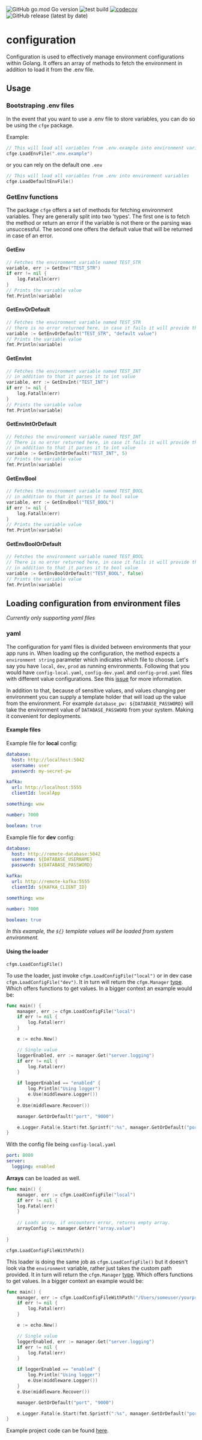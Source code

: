 ![GitHub go.mod Go version](https://img.shields.io/github/go-mod/go-version/pavleprica/configuration)
![test build](https://github.com/pavleprica/configuration/actions/workflows/test.yml/badge.svg)
[![codecov](https://codecov.io/gh/go-nag/configuration/branch/master/graph/badge.svg?token=C2YYJG5U3C)](https://codecov.io/gh/go-nag/configuration)
![GitHub release (latest by date)](https://img.shields.io/github/v/release/pavleprica/configuration)


# configuration
Configuration is used to effectively manage environment configurations within Golang. It offers an array of methods to fetch the environment in addition to load it from the .env file.

## Usage



### Bootstraping .env files

In the event that you want to use a .env file to store variables, you can do so be using the `cfge` package.


Example:
```go
// This will load all variables from .env.example into environment variables 
cfge.LoadEnvFile(".env.example")
```
or you can rely on the default one `.env`
```go
// This will load all variables from .env into environment variables
cfge.LoadDefaultEnvFile()
```

### GetEnv functions

The package `cfge` offers a set of methods for fetching environment variables. They are 
generally split into two 'types'. The first one is to fetch the method or return an error if the variable
is not there or the parsing was unsuccessful. The second one offers the default value that will be returned
in case of an error.

#### GetEnv

```go
// Fetches the environment variable named TEST_STR
variable, err := GetEnv("TEST_STR")
if err != nil {
	log.Fatalln(err)
}
// Prints the variable value
fmt.Println(variable)
```

#### GetEnvOrDefault

```go
// Fetches the environment variable named TEST_STR
// there is no error returned here, in case it fails it will provide the default value
variable := GetEnvOrDefault("TEST_STR", "default value")
// Prints the variable value
fmt.Println(variable)
```

#### GetEnvInt

```go
// Fetches the environment variable named TEST_INT
// in addition to that it parses it to int value
variable, err := GetEnvInt("TEST_INT")
if err != nil {
	log.Fatalln(err)
}
// Prints the variable value
fmt.Println(variable)
```

#### GetEnvIntOrDefault

```go
// Fetches the environment variable named TEST_INT
// There is no error returned here, in case it fails it will provide the default value
// in addition to that it parses it to int value
variable := GetEnvIntOrDefault("TEST_INT", 5)
// Prints the variable value
fmt.Println(variable)
```

#### GetEnvBool

```go
// Fetches the environment variable named TEST_BOOL
// in addition to that it parses it to bool value
variable, err := GetEnvBool("TEST_BOOL")
if err != nil {
	log.Fatalln(err)
}
// Prints the variable value
fmt.Println(variable)
```

#### GetEnvBoolOrDefault

```go
// Fetches the environment variable named TEST_BOOL
// There is no error returned here, in case it fails it will provide the default value
// in addition to that it parses it to bool value
variable := GetEnvBoolOrDefault("TEST_BOOL", false)
// Prints the variable value
fmt.Println(variable)
```

## Loading configuration from environment files

_Currently only supporting yaml files_

### yaml

The configuration for yaml files is divided between environments that your app runs in. 
When loading up the configuration, the method expects a `environment string` parameter which
indicates which file to choose. Let's say you have `local`, `dev`, `prod` as running environments.
Following that you would have `config-local.yaml`, `config-dev.yaml` and `config-prod.yaml` files with
different value configurations. See this [issue](https://github.com/go-nag/configuration/issues/1) for more information.

In addition to that, because of sensitive values, and values changing per environment you can supply a template holder
that will load up the value from the environment. For example `database_pw: ${DATABASE_PASSWORD}` will take the environment
value of `DATABASE_PASSWORD` from your system. Making it convenient for deployments.

#### Example files

Example file for **local** config:
```yaml
database:
  host: http://localhost:5042
  username: user
  password: my-secret-pw

kafka:
  url: http://localhost:5555
  clientId: localApp

something: wow

number: 7000

boolean: true
```

Example file for **dev** config:
```yaml
database:
  host: http://remote-database:5042
  username: ${DATABASE_USERNAME}
  password: ${DATABASE_PASSWORD}

kafka:
  url: http://remote-kafka:5555
  clientId: ${KAFKA_CLIENT_ID}

something: wow

number: 7000

boolean: true
```
_In this example, the `${}` template values will be loaded from system environment._

#### Using the loader

`cfgm.LoadConfigFile()`

To use the loader, just invoke `cfgm.LoadConfigFile("local")` or in dev case `cfgm.LoadConfigFile("dev")`.
It in turn will return the `cfgm.Manager` [type](cfgm/manager.go). Which offers functions to get values. 
In a bigger context an example would be:

```go
func main() {
	manager, err := cfgm.LoadConfigFile("local")
	if err != nil {
		log.Fatal(err)
	}

	e := echo.New()

	// Single value
	loggerEnabled, err := manager.Get("server.logging")
	if err != nil {
		log.Fatal(err)
	}

	if loggerEnabled == "enabled" {
		log.Println("Using logger")
		e.Use(middleware.Logger())
	}
	e.Use(middleware.Recover())

	manager.GetOrDefault("port", "9000")

	e.Logger.Fatal(e.Start(fmt.Sprintf(":%s", manager.GetOrDefault("port", "9000"))))
}
```
With the config file being `config-local.yaml`
```yaml
port: 8080
server:
  logging: enabled
```

**Arrays** can be loaded as well.
```go
func main() {
    manager, err := cfgm.LoadConfigFile("local")
    if err != nil {
    log.Fatal(err)
    }
    
    // Loads array, if encounters error, returns empty array.
    arrayConfig := manager.GetArr("array.value")
    
}
```

`cfgm.LoadConfigFileWithPath()`

This loader is doing the same job as `cfgm.LoadConfigFile()` but it doesn't look via the `environment` variable, rather just takes
the custom path provided.
It in turn will return the `cfgm.Manager` [type](cfgm/manager.go). Which offers functions to get values.
In a bigger context an example would be:

```go
func main() {
	manager, err := cfgm.LoadConfigFileWithPath("/Users/someuser/yourproject/config.yaml")
	if err != nil {
		log.Fatal(err)
	}

	e := echo.New()

	// Single value
	loggerEnabled, err := manager.Get("server.logging")
	if err != nil {
		log.Fatal(err)
	}

	if loggerEnabled == "enabled" {
		log.Println("Using logger")
		e.Use(middleware.Logger())
	}
	e.Use(middleware.Recover())

	manager.GetOrDefault("port", "9000")

	e.Logger.Fatal(e.Start(fmt.Sprintf(":%s", manager.GetOrDefault("port", "9000"))))
}
```

Example project code can be found [here](https://github.com/go-nag/configuration-example).
